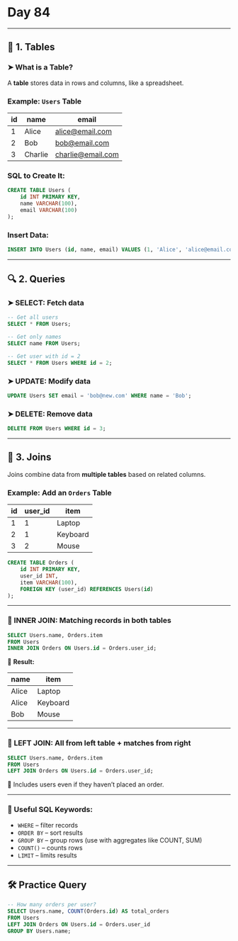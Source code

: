 # Day 84

---

## 📘 1. Tables

### ➤ What is a Table?

A **table** stores data in rows and columns, like a spreadsheet.

### Example: `Users` Table

| id | name    | email                                         |
| -- | ------- | --------------------------------------------- |
| 1  | Alice   | [alice@email.com](mailto:alice@email.com)     |
| 2  | Bob     | [bob@email.com](mailto:bob@email.com)         |
| 3  | Charlie | [charlie@email.com](mailto:charlie@email.com) |

### SQL to Create It:

```sql
CREATE TABLE Users (
    id INT PRIMARY KEY,
    name VARCHAR(100),
    email VARCHAR(100)
);
```

### Insert Data:

```sql
INSERT INTO Users (id, name, email) VALUES (1, 'Alice', 'alice@email.com');
```

---

## 🔍 2. Queries

### ➤ SELECT: Fetch data

```sql
-- Get all users
SELECT * FROM Users;

-- Get only names
SELECT name FROM Users;

-- Get user with id = 2
SELECT * FROM Users WHERE id = 2;
```

### ➤ UPDATE: Modify data

```sql
UPDATE Users SET email = 'bob@new.com' WHERE name = 'Bob';
```

### ➤ DELETE: Remove data

```sql
DELETE FROM Users WHERE id = 3;
```

---

## 🔗 3. Joins

Joins combine data from **multiple tables** based on related columns.

### Example: Add an `Orders` Table

| id | user\_id | item     |
| -- | -------- | -------- |
| 1  | 1        | Laptop   |
| 2  | 1        | Keyboard |
| 3  | 2        | Mouse    |

```sql
CREATE TABLE Orders (
    id INT PRIMARY KEY,
    user_id INT,
    item VARCHAR(100),
    FOREIGN KEY (user_id) REFERENCES Users(id)
);
```

---

### 🔄 INNER JOIN: Matching records in both tables

```sql
SELECT Users.name, Orders.item
FROM Users
INNER JOIN Orders ON Users.id = Orders.user_id;
```

📌 **Result:**

| name  | item     |
| ----- | -------- |
| Alice | Laptop   |
| Alice | Keyboard |
| Bob   | Mouse    |

---

### 🧩 LEFT JOIN: All from left table + matches from right

```sql
SELECT Users.name, Orders.item
FROM Users
LEFT JOIN Orders ON Users.id = Orders.user_id;
```

📌 Includes users even if they haven’t placed an order.

---

### 🔎 Useful SQL Keywords:

* `WHERE` – filter records
* `ORDER BY` – sort results
* `GROUP BY` – group rows (use with aggregates like COUNT, SUM)
* `COUNT()` – counts rows
* `LIMIT` – limits results

---

## 🛠️ Practice Query

```sql
-- How many orders per user?
SELECT Users.name, COUNT(Orders.id) AS total_orders
FROM Users
LEFT JOIN Orders ON Users.id = Orders.user_id
GROUP BY Users.name;
```

